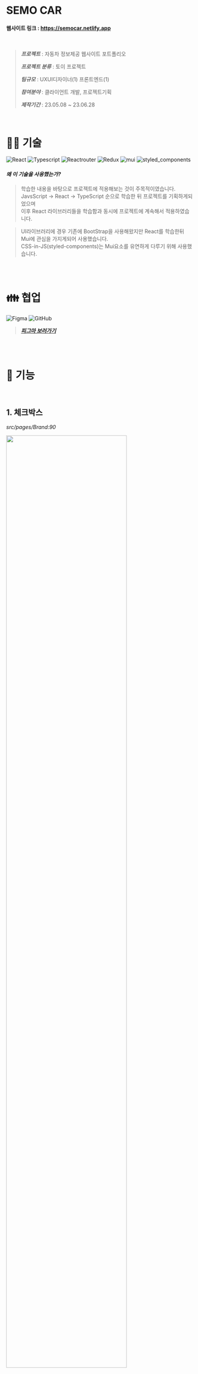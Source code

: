 

# **SEMO CAR**
#### 웹사이트 링크 : <https://semocar.netlify.app>
<br />

> ***프로젝트*** : 자동차 정보제공 웹사이트 포트폴리오
>
> ***프로젝트 분류*** : 토이 프로젝트
>
> ***팀규모*** : UXUI디자이너(1) 프론트엔드(1)
>
> ***참여분야*** : 클라이언트 개발, 프로젝트기획
>
> ***제작기간*** : 23.05.08 ~ 23.06.28

<br />

# 👨‍🔧 **기술**

![React](https://img.shields.io/badge/React-61DAFB?style=react&logo=react&logoColor=white)
![Typescript](https://img.shields.io/badge/TypeScript-3178C6?style=typescript&logo=typescript&logoColor=white)
![Reactrouter](https://img.shields.io/badge/reactrouter-CA4245?style=reactrouter&logo=reactrouter&logoColor=white)
![Redux](https://img.shields.io/badge/Redux/Toolkit-764ABC?style=redux&logo=redux&logoColor=white)
![mui](https://img.shields.io/badge/mui-007FFF?style=mui&logo=mui&logoColor=white)
![styled_components](https://img.shields.io/badge/styled_components-DB7093?style=styledcomponents&logo=styledcomponents&logoColor=white)
<br />

#### *왜 이 기술을 사용했는가?*  
> 학습한 내용을 바탕으로 프로젝트에 적용해보는 것이 주목적이였습니다.  
> JavsScript -> React -> TypeScript 순으로 학습한 뒤 프로젝트를 기획하게되었으며  
> 이후 React 라이브러리들을 학습함과 동시에 프로젝트에 계속해서 적용하였습니다.

> UI라이브러리에 경우 기존에 BootStrap을 사용해왔지만 React를 학습한뒤 Mui에 관심을 가지게되어 사용했습니다.  
> CSS-in-JS(styled-components)는 Mui요소를 유연하게 다루기 위해 사용했습니다.

<br />
<br />

# 👪 **협업**
![Figma](https://img.shields.io/badge/figma-F24E1E?style=figma&logo=figma&logoColor=white)
![GitHub](https://img.shields.io/badge/github-181717?style=github&logo=github&logoColor=white)

> ***[피그마 보러가기](https://www.figma.com/file/cU9wY1NIxTCAtWET80BYvB/%EC%95%BC%EC%98%B9?type=design&mode=dev)***

<br />
<br />

# 👀 **기능**
<br />
<!-- 체크박스 -->

## **1. 체크박스**  
_src/pages/Brand:90_

<img width='80%' src='https://user-images.githubusercontent.com/74530907/250579327-611c017d-526a-4d60-934c-307e1e075921.gif' />

> 1차카테고리 : 브랜드  
> 2차카테고리 : 차급(Segment), 연료(FuleType)  
> 체크박스 형식의 카테고리를 설정하면 해당되는 차량만 필터링되어 보여줍니다.

<br />
<Hr />
<br />
<!-- 검색 -->

## **2. 검색**  
_src/components/SearchBar_

<img width='80%' src='https://user-images.githubusercontent.com/74530907/250912291-bd7c3785-1b01-4f46-8de1-9fb28ec54839.gif' />

> 차량에 이름을 검색이 가능하며 빠르게 상세페이지 링크를 제공합니다.

<br />
<Hr />
<br />
<!-- 상세페이지 -->

## **3. 헤더 고정**  
_src/pages/Detail:200_

<img width='80%' src='https://github.com/pgw6541/SEMOCAR/assets/74530907/98cdf9ef-f40e-4816-adea-aa205a5bfd60' />

> 스크롤하여 자동차이름, 이미지가 있는 단락이 화면에서 사라지면  
> 화면 최상단에 Fixed요소가 나옵니다.  

<br />
<Hr />
<br />

## **4. 스크롤 위치 이동**  
_src/pages/Detail:183_

<img width='80%' src='https://github.com/pgw6541/SEMOCAR/assets/74530907/04a484d6-d759-4a8f-a474-8b3c46291ed8' />

> 상세페이지 Navigation 버튼 클릭시 해당요소가 있는 스크롤위치로 이동합니다.  
> useRef로 DOM에 접근해 해당 요소 상단으로 이동하게끔 구현했습니다.

<br />
<Hr />
<br />


## **5. 등급및 제원**  
_src/pages/Detail:234_

<img width='80%' src='https://user-images.githubusercontent.com/74530907/250577293-015f760e-352c-4c17-b75d-bd470ab0de38.gif' />

> 1차 카테고리 : 차량의 등급(grades)  
> 2차 카테고리 : 차량의 트림(Trim)  
> 1차, 2차카테고리를 지정하면 해당 가격, 제원등을 아래단락에서 나타냅니다.

<br />
<Hr />
<br />

## **6. 캐러셀 슬라이드**
**배너** _src/pages/Main:79_  
**포토갤러리** _src/pages/Detail:549_

<img width='50%' src='https://user-images.githubusercontent.com/74530907/250577043-a3c03a91-be06-4ef0-afea-df31af017fc3.gif' /><img width='50%' src='https://user-images.githubusercontent.com/74530907/250576700-47e73051-bb43-46cf-885c-e96f9b400245.gif' />

> 메인페이지 배너, 최신 출시모델 상세페이지 차량외부, 내부에서 이미지 슬라이드를 구현하였습니다.

> Swiper 라이브러리를 사용하였습니다. <https://swiperjs.com/>

<br />
<Hr />
<br />
<!-- Spinners -->

<!-- 
## **7. 차량목록 로딩**  
<img width='80%' src='https://user-images.githubusercontent.com/74530907/250577105-1811ba71-f9b3-47b7-8dc0-f3f2e9dc134e.gif' />
-->

<!-- <Hr /> -->
<br />
<br />
<br /> 

# 🗒️기획  

> 디자인과 기능을 다음자동차 웹사이트를 참고하였습니다.  
> Reference : <https://auto.daum.net/>


<br />

자동차 데이터는 json형식으로 작성한뒤 GitHub gist에서 관리합니다.  

> <br />
>
> 차량 데이터에 타입.  
> ```TypeScript
> // carData.json TYPE
> interface Car {
>   brand: {
>     kr: string;
>     en: string;
>   };
>   name: {
>     kr: string;
>     en: string;
>   };
>   id: number;
>   segment: string;
>   imgUrl: string;
>   photoNumber: { "exterior": number, "interior" :number};
>   price: {
>     min: number;
>     max: number;
>   };
>   date: string;
>   gasMileage: string;
>   fuelTypes: string[];
>   grades: Grade[];
> }
> // 1차분류(등급)
> interface Grade {
>   name: string;
>   trims: Trim[];
> }
> // 2차분류(트림)
> interface Trim {
>   name: string;
>   price: number;
>   fuelType: string;
>   engine: string;
>   displacement: string;
>   transMission: string;
>   drivingSystem: string;
>   power: string;
>   torque: string;
>   complexGasMileage: string;
>   urbanGasMileage: string;
>   highwayGasMileage: string;
>   ratingGasMileage: string;
>   lowEmission: string;
>   vehicleWeight: string;
>   autoLevel: string;
>   frontTire: string;
>   rearTire: string;
>   frontBrake: string;
>   rearBrake: string;
>   frontSuspension: string;
>   rearSuspension: string;
>   capacity: string;
>   length: string;
>   weight: string;
>   height: string;
>   wheelBase: string;
>   track: string;
>   tread: string;
>   zero: string | number;
>   // 전기
>   evMileage: string,
>   charging: string,
>   chargingQuick: string,
>   chargingSlow: string,
>   // + 하이브리드
>   batteryType: string,
>   batteryVolume: string,
>   motorPower: string;
>   motorTorque: string;
> }
> ```

